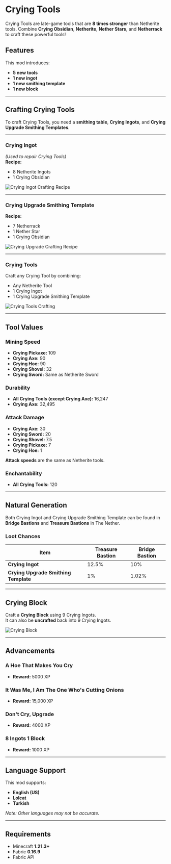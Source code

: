 # **Crying Tools**

Crying Tools are late-game tools that are **8 times stronger** than Netherite tools. Combine **Crying Obsidian**, **Netherite**, **Nether Stars**, and **Netherrack** to craft these powerful tools!

## **Features**
This mod introduces:  
- **5 new tools**  
- **1 new ingot**  
- **1 new smithing template**  
- **1 new block**  

---

## **Crafting Crying Tools**  
To craft Crying Tools, you need a **smithing table**, **Crying Ingots**, and **Crying Upgrade Smithing Templates**.

---

### **Crying Ingot**  
*(Used to repair Crying Tools)*  
**Recipe:**  
- 8 Netherite Ingots  
- 1 Crying Obsidian  

![Crying Ingot Crafting Recipe](https://i.ibb.co/pxqwDwC/Ekran-g-r-nt-s-2024-12-02-221253.png)  

---

### **Crying Upgrade Smithing Template**  
**Recipe:**  
- 7 Netherrack  
- 1 Nether Star  
- 1 Crying Obsidian  

![Crying Upgrade Crafting Recipe](https://i.ibb.co/q94ghvg/Ekran-g-r-nt-s-2024-12-02-221847.png)  

---

### **Crying Tools**  
Craft any Crying Tool by combining:  
- Any Netherite Tool  
- 1 Crying Ingot  
- 1 Crying Upgrade Smithing Template  

![Crying Tools Crafting](https://i.ibb.co/d7Dt3pH/cry.gif)  

---

## **Tool Values**

### **Mining Speed**
- **Crying Pickaxe:** 109  
- **Crying Axe:** 90  
- **Crying Hoe:** 90  
- **Crying Shovel:** 32  
- **Crying Sword:** Same as Netherite Sword  

### **Durability**
- **All Crying Tools (except Crying Axe):** 16,247  
- **Crying Axe:** 32,495  

### **Attack Damage**
- **Crying Axe:** 30  
- **Crying Sword:** 20  
- **Crying Shovel:** 7.5  
- **Crying Pickaxe:** 7  
- **Crying Hoe:** 1  

**Attack speeds** are the same as Netherite tools.  

### **Enchantability**
- **All Crying Tools:** 120  

---

## **Natural Generation**
Both Crying Ingot and Crying Upgrade Smithing Template can be found in **Bridge Bastions** and **Treasure Bastions** in The Nether.  

### **Loot Chances**  

| **Item**                      | **Treasure Bastion** | **Bridge Bastion** |  
|-------------------------------|----------------------|--------------------|  
| **Crying Ingot**              | 12.5%               | 10%                |  
| **Crying Upgrade Smithing Template** | 1%                 | 1.02%              |  

---

## **Crying Block**
Craft a **Crying Block** using 9 Crying Ingots.  
It can also be **uncrafted** back into 9 Crying Ingots.  

![Crying Block](https://i.ibb.co/r571pTK/Yeni-Proje-6.png)  

---

## **Advancements**

### **A Hoe That Makes You Cry**
- **Reward:** 5000 XP  

### **It Was Me, I Am The One Who's Cutting Onions**
- **Reward:** 15,000 XP  

### **Don't Cry, Upgrade**
- **Reward:** 4000 XP  

### **8 Ingots 1 Block**
- **Reward:** 1000 XP  

---

## **Language Support**
This mod supports:  
- **English (US)**  
- **Lolcat**  
- **Turkish**  

*Note: Other languages may not be accurate.*

---

## **Requirements**
- Minecraft **1.21.3+**  
- Fabric **0.16.9**  
- Fabric API